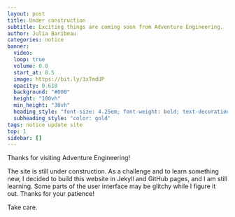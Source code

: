 ```yaml
---
layout: post
title: Under construction
subtitle: Exciting things are coming soon from Adventure Engineering.
author: Julia Baribeau
categories: notice
banner:
  video: 
  loop: true
  volume: 0.8
  start_at: 8.5
  image: https://bit.ly/3xTmdUP
  opacity: 0.618
  background: "#000"
  height: "100vh"
  min_height: "38vh"
  heading_style: "font-size: 4.25em; font-weight: bold; text-decoration: underline"
  subheading_style: "color: gold"
tags: notice update site
top: 1
sidebar: []
---
```



Thanks for visiting Adventure Engineering! 

The site is still under construction. As a challenge and to learn something new, I decided to build this website in Jekyll and GitHub pages, and I am still learning. Some parts of the user interface may be glitchy while I figure it out. Thanks for your patience!

Take care.
